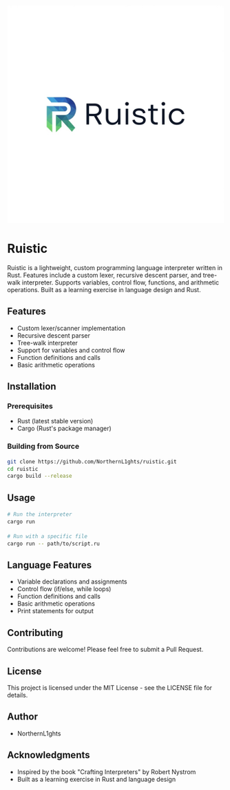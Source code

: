![Ruistic Logo](resources/LOGO.jpg)

# Ruistic

Ruistic is a lightweight, custom programming language interpreter written in Rust. Features include a custom lexer, recursive descent parser, and tree-walk interpreter. Supports variables, control flow, functions, and arithmetic operations. Built as a learning exercise in language design and Rust.

## Features

- Custom lexer/scanner implementation
- Recursive descent parser
- Tree-walk interpreter
- Support for variables and control flow
- Function definitions and calls
- Basic arithmetic operations

## Installation

### Prerequisites

- Rust (latest stable version)
- Cargo (Rust's package manager)

### Building from Source

```bash
git clone https://github.com/NorthernL1ghts/ruistic.git
cd ruistic
cargo build --release
```

## Usage

```bash
# Run the interpreter
cargo run

# Run with a specific file
cargo run -- path/to/script.ru
```

## Language Features

- Variable declarations and assignments
- Control flow (if/else, while loops)
- Function definitions and calls
- Basic arithmetic operations
- Print statements for output

## Contributing

Contributions are welcome! Please feel free to submit a Pull Request.

## License

This project is licensed under the MIT License - see the LICENSE file for details.

## Author

- NorthernL1ghts

## Acknowledgments

- Inspired by the book "Crafting Interpreters" by Robert Nystrom
- Built as a learning exercise in Rust and language design
